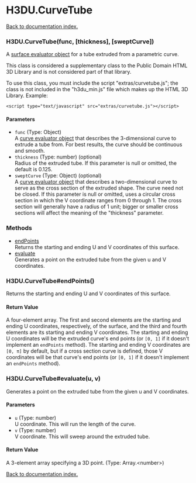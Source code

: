 # H3DU.CurveTube

[Back to documentation index.](index.md)

<a name='H3DU.CurveTube'></a>
### H3DU.CurveTube(func, [thickness], [sweptCurve])

A <a href="H3DU.SurfaceEval.md#H3DU.SurfaceEval_vertex">surface evaluator object</a> for a tube extruded from a parametric curve.

This class is considered a supplementary class to the
Public Domain HTML 3D Library and is not considered part of that
library.

To use this class, you must include the script "extras/curvetube.js"; the
class is not included in the "h3du_min.js" file which makes up
the HTML 3D Library. Example:

    <script type="text/javascript" src="extras/curvetube.js"></script>

#### Parameters

* `func` (Type: Object)<br>A <a href="H3DU.Curve.md">curve evaluator object</a> that describes the 3-dimensional curve to extrude a tube from. For best results, the curve should be continuous and smooth.
* `thickness` (Type: number) (optional)<br>Radius of the extruded tube. If this parameter is null or omitted, the default is 0.125.
* `sweptCurve` (Type: Object) (optional)<br>A <a href="H3DU.Curve.md">curve evaluator object</a> that describes a two-dimensional curve to serve as the cross section of the extruded shape. The curve need not be closed. If this parameter is null or omitted, uses a circular cross section in which the V coordinate ranges from 0 through 1. The cross section will generally have a radius of 1 unit; bigger or smaller cross sections will affect the meaning of the "thickness" parameter.

### Methods

* [endPoints](#H3DU.CurveTube_endPoints)<br>Returns the starting and ending U and V coordinates of this surface.
* [evaluate](#H3DU.CurveTube_evaluate)<br>Generates a point on the extruded tube from the given u and V coordinates.

<a name='H3DU.CurveTube_endPoints'></a>
### H3DU.CurveTube#endPoints()

Returns the starting and ending U and V coordinates of this surface.

#### Return Value

A four-element array. The first and second
elements are the starting and ending U coordinates, respectively, of the surface, and the third
and fourth elements are its starting and ending V coordinates.
The starting and ending U coordinates will be the extruded curve's end points (or <code>[0, 1]</code>
if it doesn't implement an <code>endPoints</code> method).
The starting and ending V coordinates are <code>[0, &pi;]</code> by default, but if a cross
section curve is defined, those V coordinates will be that curve's end points (or <code>[0, 1]</code>
if it doesn't implement an <code>endPoints</code> method).

<a name='H3DU.CurveTube_evaluate'></a>
### H3DU.CurveTube#evaluate(u, v)

Generates a point on the extruded tube from the given u and V coordinates.

#### Parameters

* `u` (Type: number)<br>U coordinate. This will run the length of the curve.
* `v` (Type: number)<br>V coordinate. This will sweep around the extruded tube.

#### Return Value

A 3-element array specifying a 3D point. (Type: Array.&lt;number>)

[Back to documentation index.](index.md)
